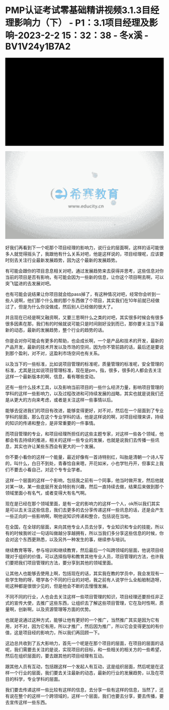 # PMP认证考试零基础精讲视频3.1.3目经理影响力（下） - P1：3.1项目经理及影响-2023-2-2 15：32：38 - 冬x溪 - BV1V24y1B7A2

![](img/54966598445292ab9f3eb850f4742598_0.png)

![](img/54966598445292ab9f3eb850f4742598_1.png)

好我们再看到下一个呃那个项目经理的影响力，说行业的层面啊，这样的话可能很多人就觉得摇头了，我跟他有什么关系对吧，他是这样说的，项目经理呢，应该要时刻去关注行业最新发展趋势，因为这个最新的发展趋势。

有可能会跟你的项目息息相关对吧，通过发展趋势来去获得并思考，这些信息对你当前的项目是否有影响，有可能会因为一些新的信息，让你这个项目啊去啊，可以突飞猛进的去发展对吧。

也有可能会说结果让你项目就会给pass掉了，有这种情况对吧，经常你会听到一些人说啊，他们那个什么做的那个东西做了个项目，其实我们在10年前就已经做过了，但是为什么你没做成，然后别人已经做的很大了。

并且现在已经是啊又融资啊，又要三思啊什么之类的对吧，其实很多时候会有很多很多因素在那，我们有的时候就说可能只是时间刚好没到而已，那你要关注当下最新的动态，最新的发展趋势，整个行业的趋势的话。

你是会对你可能会有更多的帮助，也会成长啊，一个是产品和技术的开发，最新的产品开发，最新的技术开发以及市场的空间，因为你不管前路的话，最后还是要说到那个盈利，对不对，这盈利市场空间也有关系。

以及当下的一些标准，比如说项目管理的标准呢，质量管理的标准呢，安全管理的标准，尤其是比如说项目管理标准，现在是pm，指，很多，很多的人都会去关注这样一个最新版本的啊，信息，看有哪些变动。

还有一些什么技术工具，以及影响当前项目的一些什么经济力量，影响项目管理的学科的这样一些影响力，以及过程改进和可持续发展的战略，其实也就是说我们还是从更大的方向来考虑，或者是关注这样一些事情以后。

能够去促进我们的项目有改进，能够变得更好，对不对，然后在一个层面到了专业学科的层面，那么在这个专业学科的话，他是这样说的啊，对项目经理来讲，持续的知识的传递和整合，是非常重要的一件事情。

而项目管理的专业，和项目经理所担任的这些主题专家，对这样一些各个领域，他都会有去持续的推进，相关的这样一些专业的发展，也就是说我们去传播一些讯息，其实也许让某些东西会有更大的一个发展。

你不要小看你的这样一个能量，最近好像有一首诗特别红，叫胎是清朝一个诗人写的，叫什么，白日不到处，青春恰自来嗯，开花如米，小也学牡丹开，但事实上我们不要去小看自己，对这个专专业学者。

这样一个层面的这样一个影响，包括我之前有一个同事，他当时做开发，然后他就对某一块，某一些底层开发会特别有兴趣，然后一直持续去做，结果后来做到那个领域里面小有名气，或者变得大有名气啊。

现在是已经在那个领域里面，是有一定的影响力的这样一个人，ok所以我们其实是可以去关注这些信息，我们去更多的去分享传递这样一些讯息的话，还是会产生一些正向的一些影响啊，啊他说知识传递和整合，包括说在当地。

在全国，在全球的层面，来向其他专业人员去分享，专业知识和专业的技能，所以有的时候我听过一句话叫做越分享越拥有，所以当我们多分享这些信息的时候，你会对这个东西更熟悉，以及另外一种发生的事，继续参与培训。

继续教育等等，参与培训和继续教育，然后最后一个叫跨领域的层面，他说项目经理对于组织的价值，可以选择指导和教育其他专业人员，项目管理的方法，也许我们要把我们项目管理的方法，要分享到其他的领域里面。

让其他人也能够去使用上啊，包括现在的话，其实我在教的学员中，我会发现有一些学生物的呀，嗯学各个不同的行业的对吧，我之前有人说学什么全船舶制造呀，呃这种都是很很少见的，但是他会不断的去慢慢发展。

不同不同的行业，人也会去关注这样一些项目管理的知识，项目经理还要担任非正式的宣传大使，去推广这些东西，让组织去了解这些项目管理，它在及时性啊，质量啊，创新啊，以及资源管理等方面的优势。

也就是说通过这种方式，能够让他有更好的一个推广，当然推广其实是因为它有用，对不对，因为它有用，所以才推广，然后因为推广，所以它会变得更加的有价值，这是项目经的影响力，所以我们再回顾一下。

这边总共收到了五大影响力，首先一个呢是在那个项目的层面，在项目的层面的话呢，我们需要去关注的是说，实现项目的目标，和一些相关的相关方的一些希望，然后在组织层面的，要去跟其他的项目经理有互动。

跟其他人员有互动，包括跟这样一个发起人有互动，这是组织层面，然后呢是在这样一个行业的层面，我们要去关注最新的动态，最新的行业的发展趋势，以及在项目的科学，专业学科的层面。

我们要去传递这样一些比较有这样的信息，去分享一些有这样的信息，当然了，还有说在整个的这样一个跨领域的，这样一个层面，我们也要去分享，要去传播，要去宣传这样一些东西。

